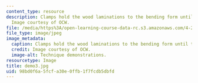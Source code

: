 ```yaml
---
content_type: resource
description: Clamps hold the wood laminations to the bending form until they dry.
  Image courtesy of OCW.
file: /media/https%3A/open-learning-course-data-rc.s3.amazonaws.com/4-296-furniture-making-spring-2005/98bd0f6a5fcfa30e0ffb1f7fcdb5dbfd_demo3.jpg
file_type: image/jpeg
image_metadata:
  caption: Clamps hold the wood laminations to the bending form until they dry.
  credit: Image courtesy of OCW.
  image-alt: Technique demonstrations.
resourcetype: Image
title: demo3.jpg
uid: 98bd0f6a-5fcf-a30e-0ffb-1f7fcdb5dbfd
---
```

